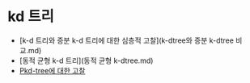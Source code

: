# kd 트리

- [k-d 트리와 증분 k-d 트리에 대한 심층적 고찰](k-dtree와 증분 k-dtree 비교.md)
- [동적 균형 k-d 트리](동적 균형 k-dtree.md)
- [Pkd-tree에 대한 고찰](Pkd-tree.md)
